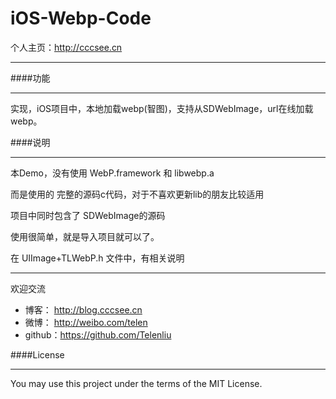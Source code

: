 # iOS-Webp-Code

个人主页：<http://cccsee.cn>

***
####功能
***
实现，iOS项目中，本地加载webp(智图)，支持从SDWebImage，url在线加载webp。

####说明
***
本Demo，没有使用 WebP.framework 和 libwebp.a

而是使用的 完整的源码c代码，对于不喜欢更新lib的朋友比较适用

项目中同时包含了 SDWebImage的源码

使用很简单，就是导入项目就可以了。

在 UIImage+TLWebP.h 文件中，有相关说明

 ***
 欢迎交流  
 
 * 博客： <http://blog.cccsee.cn>
 * 微博： <http://weibo.com/telen>
 * github：<https://github.com/Telenliu>
 

####License
***
You may use this project under the terms of the MIT License.